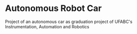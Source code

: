# Autonomous Robot Car
Project of an autonomous car as graduation project of UFABC's Instrumentation, Automation and Robotics
